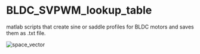 # BLDC_SVPWM_lookup_table
matlab scripts that create sine or saddle profiles for BLDC motors and saves them as .txt file.

![space_vector](https://user-images.githubusercontent.com/30388414/64533874-b0c4b980-d314-11e9-9a71-c0ec3c28b21e.png)
